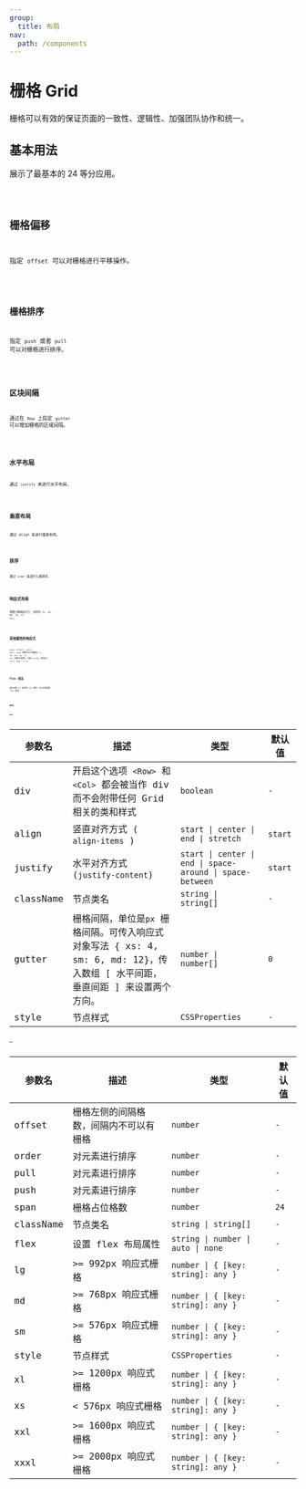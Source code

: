 ```yaml
---
group:
  title: 布局
nav:
  path: /components
---
```


# 栅格 Grid

栅格可以有效的保证页面的一致性、逻辑性、加强团队协作和统一。

## 基本用法

展示了最基本的 24 等分应用。

<code src="./__demo__/basic">

## 栅格偏移

指定 `offset` 可以对栅格进行平移操作。

<code src="./__demo__/offset">

## 栅格排序

指定 `push` 或者 `pull` 可以对栅格进行排序。

<code src="./__demo__/push_pull">

## 区块间隔

通过在 `Row` 上指定 `gutter` 可以增加栅格的区域间隔。

<code src="./__demo__/gutter">

## 水平布局

通过 `justify` 来进行水平布局。

<code src="./__demo__/justify">

## 垂直布局

通过 align 来进行垂直布局。

<code src="./__demo__/align">

## 排序

通过 `order` 来进行元素排序。

<code src="./__demo__/order">

## 响应式布局

预置六种响应尺寸, 分别为 `xs`, `sm`, `md`, `lg`, `xl`, `xxl`。

<code src="./__demo__/adaptation">

## 其他属性的响应式

`span`, `offset`, `order`, `pull`, `push` 属性可以内嵌到 `xs`, `sm`, `md`, `lg`, `xl`, `xxl` 对象中使用。比如 `xs={8}` 相当于 `xs={{ span: 8 }}`。

<code src="./__demo__/adaptation_object">

## Flex 用法

通过设置 `Col` 组件的 `flex` 属性，可以任意配置 flex 布局。

<code src="./__demo__/flex">

## API

### Row

| 参数名 | 描述 | 类型 | 默认值 |
| --- | --- | --- | --- |
| div | 开启这个选项 `<Row>` 和 `<Col>` 都会被当作 div 而不会附带任何 Grid 相关的类和样式 | `boolean` | `-` |
| align | 竖直对齐方式 ( `align-items` ) | `start \| center \| end \| stretch` | `start` |
| justify | 水平对齐方式 (`justify-content`) | `start \| center \| end \| space-around \| space-between` | `start` |
| className | 节点类名 | `string \| string[]` | `-` |
| gutter | 栅格间隔，单位是`px` 栅格间隔。可传入响应式对象写法 { xs: 4, sm: 6, md: 12}，传入数组 [ 水平间距， 垂直间距 ] 来设置两个方向。 | `number \| number[]` | `0` |
| style | 节点样式 | `CSSProperties` | `-` |

### Col

| 参数名    | 描述                                   | 类型                               | 默认值 |
| --------- | -------------------------------------- | ---------------------------------- | ------ |
| offset    | 栅格左侧的间隔格数，间隔内不可以有栅格 | `number`                           | `-`    |
| order     | 对元素进行排序                         | `number`                           | `-`    |
| pull      | 对元素进行排序                         | `number`                           | `-`    |
| push      | 对元素进行排序                         | `number`                           | `-`    |
| span      | 栅格占位格数                           | `number`                           | `24`   |
| className | 节点类名                               | `string \| string[]`               | `-`    |
| flex      | 设置 flex 布局属性                     | `string \| number \| auto \| none` | `-`    |
| lg        | >= 992px 响应式栅格                    | `number \| { [key: string]: any }` | `-`    |
| md        | >= 768px 响应式栅格                    | `number \| { [key: string]: any }` | `-`    |
| sm        | >= 576px 响应式栅格                    | `number \| { [key: string]: any }` | `-`    |
| style     | 节点样式                               | `CSSProperties`                    | `-`    |
| xl        | >= 1200px 响应式栅格                   | `number \| { [key: string]: any }` | `-`    |
| xs        | < 576px 响应式栅格                     | `number \| { [key: string]: any }` | `-`    |
| xxl       | >= 1600px 响应式栅格                   | `number \| { [key: string]: any }` | `-`    |
| xxxl      | >= 2000px 响应式栅格                   | `number \| { [key: string]: any }` | `-`    |
